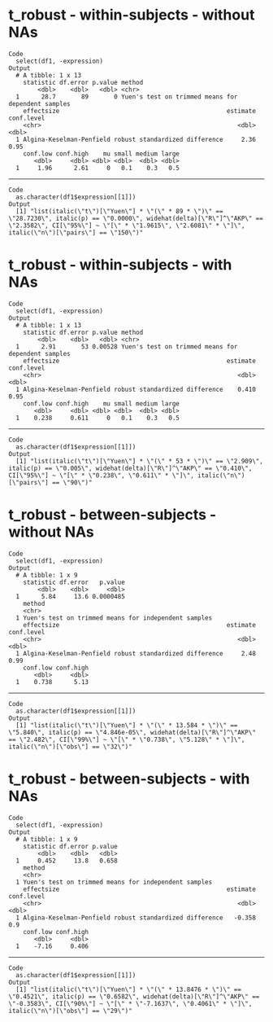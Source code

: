 # t_robust - within-subjects - without NAs

    Code
      select(df1, -expression)
    Output
      # A tibble: 1 x 13
        statistic df.error p.value method                                            
            <dbl>    <dbl>   <dbl> <chr>                                             
      1      28.7       89       0 Yuen's test on trimmed means for dependent samples
        effectsize                                              estimate conf.level
        <chr>                                                      <dbl>      <dbl>
      1 Algina-Keselman-Penfield robust standardized difference     2.36       0.95
        conf.low conf.high    mu small medium large
           <dbl>     <dbl> <dbl> <dbl>  <dbl> <dbl>
      1     1.96      2.61     0   0.1    0.3   0.5

---

    Code
      as.character(df1$expression[[1]])
    Output
      [1] "list(italic(\"t\")[\"Yuen\"] * \"(\" * 89 * \")\" == \"28.7230\", italic(p) == \"0.0000\", widehat(delta)[\"R\"]^\"AKP\" == \"2.3582\", CI[\"95%\"] ~ \"[\" * \"1.9615\", \"2.6081\" * \"]\", italic(\"n\")[\"pairs\"] == \"150\")"

# t_robust - within-subjects - with NAs

    Code
      select(df1, -expression)
    Output
      # A tibble: 1 x 13
        statistic df.error p.value method                                            
            <dbl>    <dbl>   <dbl> <chr>                                             
      1      2.91       53 0.00528 Yuen's test on trimmed means for dependent samples
        effectsize                                              estimate conf.level
        <chr>                                                      <dbl>      <dbl>
      1 Algina-Keselman-Penfield robust standardized difference    0.410       0.95
        conf.low conf.high    mu small medium large
           <dbl>     <dbl> <dbl> <dbl>  <dbl> <dbl>
      1    0.238     0.611     0   0.1    0.3   0.5

---

    Code
      as.character(df1$expression[[1]])
    Output
      [1] "list(italic(\"t\")[\"Yuen\"] * \"(\" * 53 * \")\" == \"2.909\", italic(p) == \"0.005\", widehat(delta)[\"R\"]^\"AKP\" == \"0.410\", CI[\"95%\"] ~ \"[\" * \"0.238\", \"0.611\" * \"]\", italic(\"n\")[\"pairs\"] == \"90\")"

# t_robust - between-subjects - without NAs

    Code
      select(df1, -expression)
    Output
      # A tibble: 1 x 9
        statistic df.error   p.value
            <dbl>    <dbl>     <dbl>
      1      5.84     13.6 0.0000485
        method                                              
        <chr>                                               
      1 Yuen's test on trimmed means for independent samples
        effectsize                                              estimate conf.level
        <chr>                                                      <dbl>      <dbl>
      1 Algina-Keselman-Penfield robust standardized difference     2.48       0.99
        conf.low conf.high
           <dbl>     <dbl>
      1    0.738      5.13

---

    Code
      as.character(df1$expression[[1]])
    Output
      [1] "list(italic(\"t\")[\"Yuen\"] * \"(\" * 13.584 * \")\" == \"5.840\", italic(p) == \"4.846e-05\", widehat(delta)[\"R\"]^\"AKP\" == \"2.482\", CI[\"99%\"] ~ \"[\" * \"0.738\", \"5.128\" * \"]\", italic(\"n\")[\"obs\"] == \"32\")"

# t_robust - between-subjects - with NAs

    Code
      select(df1, -expression)
    Output
      # A tibble: 1 x 9
        statistic df.error p.value
            <dbl>    <dbl>   <dbl>
      1     0.452     13.8   0.658
        method                                              
        <chr>                                               
      1 Yuen's test on trimmed means for independent samples
        effectsize                                              estimate conf.level
        <chr>                                                      <dbl>      <dbl>
      1 Algina-Keselman-Penfield robust standardized difference   -0.358        0.9
        conf.low conf.high
           <dbl>     <dbl>
      1    -7.16     0.406

---

    Code
      as.character(df1$expression[[1]])
    Output
      [1] "list(italic(\"t\")[\"Yuen\"] * \"(\" * 13.8476 * \")\" == \"0.4521\", italic(p) == \"0.6582\", widehat(delta)[\"R\"]^\"AKP\" == \"-0.3583\", CI[\"90%\"] ~ \"[\" * \"-7.1637\", \"0.4061\" * \"]\", italic(\"n\")[\"obs\"] == \"29\")"

